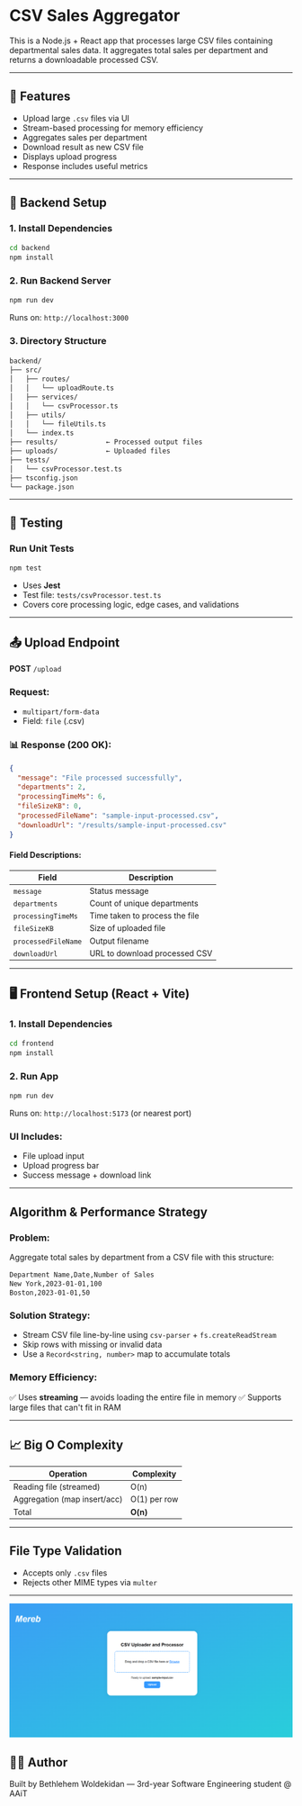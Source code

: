 
#  CSV Sales Aggregator

This is a Node.js + React app that processes large CSV files containing departmental sales data. It aggregates total sales per department and returns a downloadable processed CSV.

---

## 🚀 Features

- Upload large `.csv` files via UI
- Stream-based processing for memory efficiency
- Aggregates sales per department
- Download result as new CSV file
- Displays upload progress
- Response includes useful metrics

---

## 📂 Backend Setup

### 1. Install Dependencies
```bash
cd backend
npm install
````

### 2. Run Backend Server

```bash
npm run dev
```

Runs on: `http://localhost:3000`

### 3. Directory Structure

```
backend/
├── src/
│   ├── routes/
│   │   └── uploadRoute.ts
│   ├── services/
│   │   └── csvProcessor.ts
│   ├── utils/
│   │   └── fileUtils.ts
│   └── index.ts
├── results/            ← Processed output files
├── uploads/            ← Uploaded files
├── tests/
│   └── csvProcessor.test.ts
├── tsconfig.json
└── package.json
```

---

## 🧪 Testing

### Run Unit Tests

```bash
npm test
```

* Uses **Jest**
* Test file: `tests/csvProcessor.test.ts`
* Covers core processing logic, edge cases, and validations

---

## 📤 Upload Endpoint

**POST** `/upload`

### Request:

* `multipart/form-data`
* Field: `file` (.csv)

### 📊 Response (200 OK):

```json
{
  "message": "File processed successfully",
  "departments": 2,
  "processingTimeMs": 6,
  "fileSizeKB": 0,
  "processedFileName": "sample-input-processed.csv",
  "downloadUrl": "/results/sample-input-processed.csv"
}
```

#### Field Descriptions:

| Field               | Description                    |
| ------------------- | ------------------------------ |
| `message`           | Status message                 |
| `departments`       | Count of unique departments    |
| `processingTimeMs`  | Time taken to process the file |
| `fileSizeKB`        | Size of uploaded file          |
| `processedFileName` | Output filename                |
| `downloadUrl`       | URL to download processed CSV  |

---

## 🖥️ Frontend Setup (React + Vite)

### 1. Install Dependencies

```bash
cd frontend
npm install
```

### 2. Run App

```bash
npm run dev
```

Runs on: `http://localhost:5173` (or nearest port)

### UI Includes:

* File upload input
* Upload progress bar
* Success message + download link

---

##  Algorithm & Performance Strategy

### Problem:

Aggregate total sales by department from a CSV file with this structure:

```
Department Name,Date,Number of Sales
New York,2023-01-01,100
Boston,2023-01-01,50
```

### Solution Strategy:

* Stream CSV file line-by-line using `csv-parser` + `fs.createReadStream`
* Skip rows with missing or invalid data
* Use a `Record<string, number>` map to accumulate totals

### Memory Efficiency:

✅ Uses **streaming** — avoids loading the entire file in memory
✅ Supports large files that can't fit in RAM

---

## 📈 Big O Complexity

| Operation                    | Complexity   |
| ---------------------------- | ------------ |
| Reading file (streamed)      | O(n)         |
| Aggregation (map insert/acc) | O(1) per row |
| Total                        | **O(n)**     |

---

##  File Type Validation

* Accepts only `.csv` files
* Rejects other MIME types via `multer`

---
![Screenshot description](frontend/src/assets/Screenshot-2025-06-19-061654.png)


## 👨‍🔧 Author

Built by Bethlehem Woldekidan — 3rd-year Software Engineering student @ AAiT




